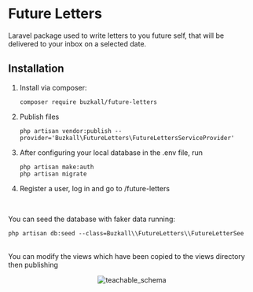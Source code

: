 # Future Letters

Laravel package used to write letters to you future self, that will be delivered to your inbox on a selected date.

## Installation

1. Install via composer:
    ```
    composer require buzkall/future-letters
    ```

2. Publish files

    ```
    php artisan vendor:publish --provider='Buzkall\FutureLetters\FutureLettersServiceProvider'
    ```

3. After configuring your local database in the .env file, run 

    ```
    php artisan make:auth
    php artisan migrate
    ```

4. Register a user, log in and go to /future-letters

<br/>

You can seed the database with faker data running:
```
php artisan db:seed --class=Buzkall\\FutureLetters\\FutureLetterSee
```

<br/>
You can modify the views which have been copied to the views directory then publishing

<p align="center">
    <img src="https://i.imgur.com/akuneKQr.png" alt="teachable_schema">
</p>
